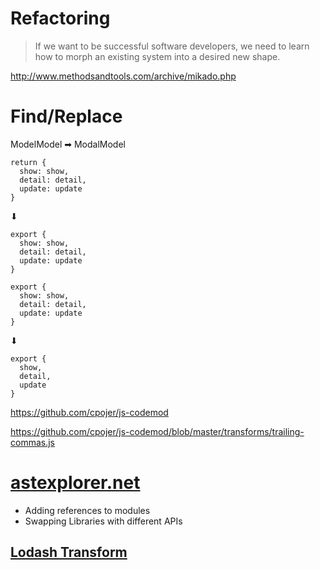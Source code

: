 
# Refactoring

> If we want to be successful software developers, we need to learn how to morph an existing system into a desired new shape.

http://www.methodsandtools.com/archive/mikado.php <!-- .element: style="font-size: .6em;" -->


# Find/Replace

ModelModel ➡ ModalModel


```
return {
  show: show,
  detail: detail,
  update: update
}
```
⬇
```
export {
  show: show,
  detail: detail,
  update: update
}
```


```
export {
  show: show,
  detail: detail,
  update: update
}
```
⬇
```
export {
  show,
  detail,
  update
}
```


https://github.com/cpojer/js-codemod <!-- .element: target="_blank" -->


https://github.com/cpojer/js-codemod/blob/master/transforms/trailing-commas.js <!-- .element: target="_blank" -->


# [astexplorer.net](http://astexplorer.net) <!-- .element: target="_blank" -->


- Adding references to modules
- Swapping Libraries with different APIs


## [Lodash Transform](https://gist.github.com/robtarr/d23ba7e5c68d591a7ffddb3c1e7b4a70) <!-- .element: target="_blank" -->
